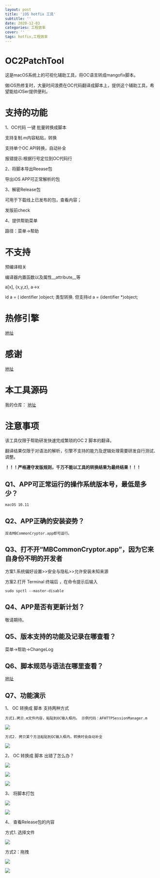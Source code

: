 ```yaml
---
layout: post
title: 'iOS hotfix 工具'
subtitle: ''
date: 2020-12-03
categories: 工程效率
cover: ''
tags: hotfix,工程效率
---
```


# OC2PatchTool

这是macOS系统上的可视化辅助工具，将OC语言转成mangofix脚本。

做iOS热修复时，大量时间浪费在OC代码翻译成脚本上，提供这个辅助工具，希望能给iOSer提供便利。

# 支持的功能

1、OC代码 一键 批量转换成脚本

支持复制.m内容粘贴，转换

支持单个OC API转换，自动补全

报错提示:根据行号定位到OC代码行

2、将脚本导出Reease包

导出iOS APP可正常解析的包

3、解密Release包

可用于下载线上已发布的包，查看内容；

发版前check

4、提供帮助菜单

路径：菜单->帮助


# 不支持

预编译相关

编译器内置函数以及属性__attribute__等

a[x], {x,y,z}, a->x

id a = ( identifier )object; 类型转换. 但支持id a = (identifier *)object;

# 热修引擎

[地址](https://github.com/YPLiang19/Mango)

# 感谢

[地址](https://github.com/SilverFruity/oc2mango)

# 本工具源码

我的仓库：
[地址](https://github.com/action121/OC2PatchTool)

# 注意事项

该工具仅限于帮助研发快速完成繁琐的OC 2 脚本的翻译。 

翻译结果仅限于对语法的解析，引擎不支持的能力及逻辑处理需要研发自行测试、调整。 

**！！！严格遵守发版规则，千万不能以工具的转换结果为最终结果！！！**

## Q1、APP可正常运行的操作系统版本号，最低是多少？


```
macOS 10.11
```

## Q2、APP正确的安装姿势？


```
双击MBCommonCryptor.app即可运行。
```

## Q3、打不开“MBCommonCryptor.app”，因为它来自身份不明的开发者

方案1.系统偏好设置>>安全与隐私>>允许安装未知来源


方案2.打开 Terminal 终端后 ，在命令提示后输入


```
sudo spctl --master-disable
```

## Q4、APP是否有更新计划？

敬请期待。

## Q5、版本支持的功能及记录在哪查看？

菜单->帮助->ChangeLog

## Q6、脚本规范与语法在哪里查看？

[地址](https://github.com/YPLiang19/Mango)

## Q7、功能演示

1、 OC 转换成 脚本 支持两种方式



```
方式1.拷贝.m文件内容，粘贴到OC输入框内。 示例代码：AFHTTPSessionManager.m
```

![](../../../assets/img/16194122395078/16194122591386.jpg)




```
方式2. 拷贝某个方法粘贴到OC输入框内，转换时会自动补全
```

![](../../../assets/img/16194122395078/16194122746370.jpg)



2、 OC 转换成 脚本 出错了怎么办？



![](../../../assets/img/16194122395078/16194122978494.jpg)


![](../../../assets/img/16194122395078/16194123426216.jpg)

![](../../../assets/img/16194122395078/16194123542010.jpg)




3、 将脚本打包


![](../../../assets/img/16194122395078/16194123637671.jpg)


![](../../../assets/img/16194122395078/16194123742507.jpg)



4、 查看Release包的内容


方式1. 选择文件

![](../../../assets/img/16194122395078/16194123984879.jpg)



方式2：拖拽



![](../../../assets/img/16194122395078/16194124077574.jpg)


![](../../../assets/img/16194122395078/16194124165076.jpg)




